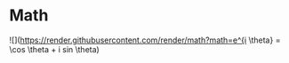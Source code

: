 # Math

 ![](https://render.githubusercontent.com/render/math?math=e^{i \theta} = \cos \theta + i sin \theta)
